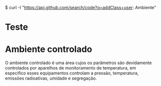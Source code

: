 $ curl -I "https://api.github.com/search/code?q=addClass+user: Ambiente"

# Teste


# Ambiente controlado
O ambiente controlado é uma área cujos os parâmetros são devidamente controlados por aparelhos de monitoramento de temperatura, em especifico esses equipamentos controlam a pressão, temperatura, emissões radioativas, umidade e segregação. 
